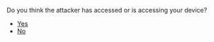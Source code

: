 <p>Do you think the attacker has accessed or is accessing your device?</p>
<ul>
<li><a href="../device_compromised">Yes</a></li>
<li><a href="../account_compromised">No</a></li>
</ul>
